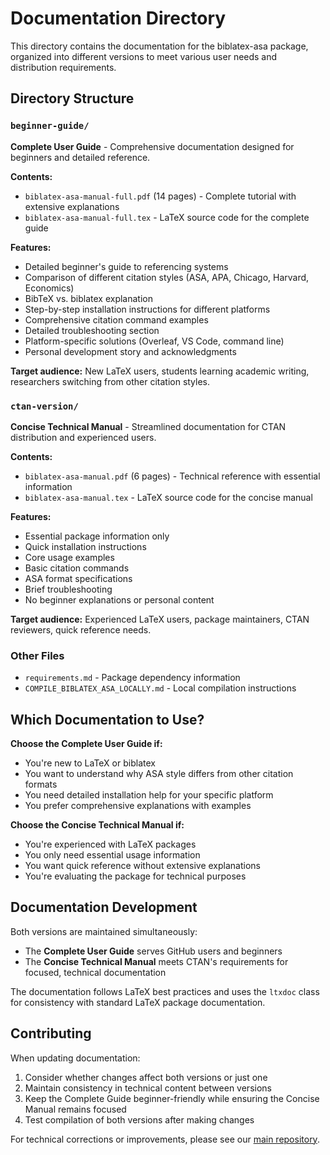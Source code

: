 # Documentation Directory

This directory contains the documentation for the biblatex-asa package, organized into different versions to meet various user needs and distribution requirements.

## Directory Structure

### `beginner-guide/`
**Complete User Guide** - Comprehensive documentation designed for beginners and detailed reference.

**Contents:**
- `biblatex-asa-manual-full.pdf` (14 pages) - Complete tutorial with extensive explanations
- `biblatex-asa-manual-full.tex` - LaTeX source code for the complete guide

**Features:**
- Detailed beginner's guide to referencing systems
- Comparison of different citation styles (ASA, APA, Chicago, Harvard, Economics)
- BibTeX vs. biblatex explanation
- Step-by-step installation instructions for different platforms
- Comprehensive citation command examples
- Detailed troubleshooting section
- Platform-specific solutions (Overleaf, VS Code, command line)
- Personal development story and acknowledgments

**Target audience:** New LaTeX users, students learning academic writing, researchers switching from other citation styles.

### `ctan-version/`
**Concise Technical Manual** - Streamlined documentation for CTAN distribution and experienced users.

**Contents:**
- `biblatex-asa-manual.pdf` (6 pages) - Technical reference with essential information
- `biblatex-asa-manual.tex` - LaTeX source code for the concise manual

**Features:**
- Essential package information only
- Quick installation instructions
- Core usage examples
- Basic citation commands
- ASA format specifications
- Brief troubleshooting
- No beginner explanations or personal content

**Target audience:** Experienced LaTeX users, package maintainers, CTAN reviewers, quick reference needs.

### Other Files

- `requirements.md` - Package dependency information
- `COMPILE_BIBLATEX_ASA_LOCALLY.md` - Local compilation instructions

## Which Documentation to Use?

**Choose the Complete User Guide if:**
- You're new to LaTeX or biblatex
- You want to understand why ASA style differs from other citation formats
- You need detailed installation help for your specific platform
- You prefer comprehensive explanations with examples

**Choose the Concise Technical Manual if:**
- You're experienced with LaTeX packages
- You only need essential usage information
- You want quick reference without extensive explanations
- You're evaluating the package for technical purposes

## Documentation Development

Both versions are maintained simultaneously:
- The **Complete User Guide** serves GitHub users and beginners
- The **Concise Technical Manual** meets CTAN's requirements for focused, technical documentation

The documentation follows LaTeX best practices and uses the `ltxdoc` class for consistency with standard LaTeX package documentation.

## Contributing

When updating documentation:
1. Consider whether changes affect both versions or just one
2. Maintain consistency in technical content between versions
3. Keep the Complete Guide beginner-friendly while ensuring the Concise Manual remains focused
4. Test compilation of both versions after making changes

For technical corrections or improvements, please see our [main repository](https://github.com/yuqi-liang-qiqi/biblatex-asa). 
